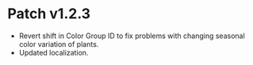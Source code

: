 ﻿# Patch v1.2.3
* Revert shift in Color Group ID to fix problems with changing seasonal color variation of plants.
* Updated localization.